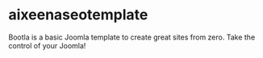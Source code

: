 # aixeenaseotemplate
Bootla is a basic Joomla template to create great sites from zero. Take the control of your Joomla!
